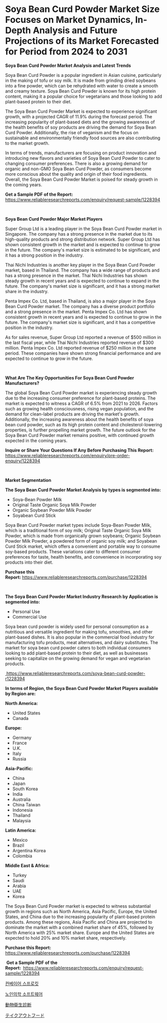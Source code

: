 <p><h1>Soya Bean Curd Powder Market Size Focuses on Market Dynamics, In-Depth Analysis and Future Projections of its Market Forecasted for Period from 2024 to 2031</h1></p><p><strong>Soya Bean Curd Powder Market Analysis and Latest Trends</strong></p>
<p><p>Soya Bean Curd Powder is a popular ingredient in Asian cuisine, particularly in the making of tofu or soy milk. It is made from grinding dried soybeans into a fine powder, which can be rehydrated with water to create a smooth and creamy texture. Soya Bean Curd Powder is known for its high protein content, making it a popular choice for vegetarians and those looking to add plant-based protein to their diet.</p><p>The Soya Bean Curd Powder Market is expected to experience significant growth, with a projected CAGR of 11.9% during the forecast period. The increasing popularity of plant-based diets and the growing awareness of the health benefits of soy products are driving the demand for Soya Bean Curd Powder. Additionally, the rise of veganism and the focus on sustainable and environmentally friendly food sources are also contributing to the market growth.</p><p>In terms of trends, manufacturers are focusing on product innovation and introducing new flavors and varieties of Soya Bean Curd Powder to cater to changing consumer preferences. There is also a growing demand for organic and non-GMO Soya Bean Curd Powder, as consumers become more conscious about the quality and origin of their food ingredients. Overall, the Soya Bean Curd Powder Market is poised for steady growth in the coming years.</p></p>
<p><strong>Get a Sample PDF of the Report:&nbsp;</strong> <a href="https://www.reliableresearchreports.com/enquiry/request-sample/1228394">https://www.reliableresearchreports.com/enquiry/request-sample/1228394</a></p>
<p>&nbsp;</p>
<p><strong>Soya Bean Curd Powder Major Market Players</strong></p>
<p><p>Super Group Ltd is a leading player in the Soya Bean Curd Powder market in Singapore. The company has a strong presence in the market due to its high-quality products and strong distribution network. Super Group Ltd has shown consistent growth in the market and is expected to continue to grow in the future. The company's market size is estimated to be significant, and it has a strong position in the industry.</p><p>Thai Nichi Industries is another key player in the Soya Bean Curd Powder market, based in Thailand. The company has a wide range of products and has a strong presence in the market. Thai Nichi Industries has shown steady growth in recent years and is expected to continue to expand in the future. The company's market size is significant, and it has a strong market share in the industry.</p><p>Penta Impex Co. Ltd, based in Thailand, is also a major player in the Soya Bean Curd Powder market. The company has a diverse product portfolio and a strong presence in the market. Penta Impex Co. Ltd has shown consistent growth in recent years and is expected to continue to grow in the future. The company's market size is significant, and it has a competitive position in the industry.</p><p>As for sales revenue, Super Group Ltd reported a revenue of $500 million in the last fiscal year, while Thai Nichi Industries reported revenue of $300 million. Penta Impex Co. Ltd reported revenue of $250 million in the same period. These companies have shown strong financial performance and are expected to continue to grow in the future.</p></p>
<p>&nbsp;</p>
<p><strong>What Are The Key Opportunities For Soya Bean Curd Powder Manufacturers?</strong></p>
<p><p>The global Soya Bean Curd Powder market is experiencing steady growth due to the increasing consumer preference for plant-based proteins. The market is expected to witness a CAGR of 6.5% from 2021 to 2026. Factors such as growing health consciousness, rising vegan population, and the demand for clean-label products are driving the market's growth. Additionally, the increasing awareness about the health benefits of soya bean curd powder, such as its high protein content and cholesterol-lowering properties, is further propelling market growth. The future outlook for the Soya Bean Curd Powder market remains positive, with continued growth expected in the coming years.</p></p>
<p><strong>Inquire or Share Your Questions If Any Before Purchasing This Report:</strong> <a href="https://www.reliableresearchreports.com/enquiry/pre-order-enquiry/1228394">https://www.reliableresearchreports.com/enquiry/pre-order-enquiry/1228394</a></p>
<p>&nbsp;</p>
<p><strong>Market Segmentation</strong></p>
<p><strong>The Soya Bean Curd Powder Market Analysis by types is segmented into:</strong></p>
<p><ul><li>Soya-Bean Powder Milk</li><li>Original Taste Organic Soya Milk Powder</li><li>Organic Soybean Powder Milk Powder</li><li>Soyabean Curd Stick</li></ul></p>
<p><p>Soya Bean Curd Powder market types include Soya-Bean Powder Milk, which is a traditional form of soy milk; Original Taste Organic Soya Milk Powder, which is made from organically grown soybeans; Organic Soybean Powder Milk Powder, a powdered form of organic soy milk; and Soyabean Curd Stick market, which offers a convenient and portable way to consume soy-based products. These variations cater to different consumer preferences for taste, health benefits, and convenience in incorporating soy products into their diet.</p></p>
<p><strong>Purchase this Report:&nbsp;</strong><a href="https://www.reliableresearchreports.com/purchase/1228394">https://www.reliableresearchreports.com/purchase/1228394</a></p>
<p>&nbsp;</p>
<p><strong>The Soya Bean Curd Powder Market Industry Research by Application is segmented into:</strong></p>
<p><ul><li>Personal Use</li><li>Commercial Use</li></ul></p>
<p><p>Soya bean curd powder is widely used for personal consumption as a nutritious and versatile ingredient for making tofu, smoothies, and other plant-based dishes. It is also popular in the commercial food industry for manufacturing tofu products, meat alternatives, and dairy substitutes. The market for soya bean curd powder caters to both individual consumers looking to add plant-based protein to their diet, as well as businesses seeking to capitalize on the growing demand for vegan and vegetarian products.</p></p>
<p><a href="https://www.reliableresearchreports.com/soya-bean-curd-powder-r1228394">&nbsp;https://www.reliableresearchreports.com/soya-bean-curd-powder-r1228394</a></p>
<p><strong>In terms of Region, the Soya Bean Curd Powder Market Players available by Region are:</strong></p>
<p>
    <p> <strong> North America: </strong>
        <ul>
            <li>United States</li>
            <li>Canada</li>
        </ul>
        </p> 
    <p> <strong> Europe: </strong>
        <ul>
            <li>Germany</li>
            <li>France</li>
            <li>U.K.</li>
            <li>Italy</li>
            <li>Russia</li>
        </ul>
        </p> 
    <p> <strong> Asia-Pacific: </strong>
        <ul>
            <li>China</li>
            <li>Japan</li>
            <li>South Korea</li>
            <li>India</li>
            <li>Australia</li>
            <li>China Taiwan</li>
            <li>Indonesia</li>
            <li>Thailand</li>
            <li>Malaysia</li>
        </ul>
        </p> 
    <p> <strong> Latin America: </strong>
        <ul>
            <li>Mexico</li>
            <li>Brazil</li>
            <li>Argentina Korea</li>
            <li>Colombia</li>
        </ul>
        </p> 
    <p> <strong> Middle East & Africa: </strong>
        <ul>
            <li>Turkey</li>
            <li>Saudi</li>
            <li>Arabia</li>
            <li>UAE</li>
            <li>Korea</li>
        </ul>
    </p>
    </p>
<p><p>The Soya Bean Curd Powder market is expected to witness substantial growth in regions such as North America, Asia Pacific, Europe, the United States, and China due to the increasing popularity of plant-based protein products. Among these regions, Asia Pacific and China are projected to dominate the market with a combined market share of 45%, followed by North America with 25% market share. Europe and the United States are expected to hold 20% and 10% market share, respectively.</p></p>
<p><strong>Purchase this Report: </strong><a href="https://www.reliableresearchreports.com/purchase/1228394">https://www.reliableresearchreports.com/purchase/1228394</a></p>
<p>&nbsp;<strong>Get a Sample PDF of the Report:&nbsp;&nbsp;</strong><a href="https://www.reliableresearchreports.com/enquiry/request-sample/1228394">https://www.reliableresearchreports.com/enquiry/request-sample/1228394</a></p>
<p><strong></strong></p>
<p><p><a href="https://medium.com/@demarcuskuhlman/%EC%BB%A8%EB%B2%A0%EC%9D%B4%EC%96%B4-%EC%8A%A4%ED%94%84%EB%9D%BC%EC%BC%93-%EC%8B%9C%EC%9E%A5-%EC%9D%B8%EC%82%AC%EC%9D%B4%ED%8A%B8-%EC%8B%9C%EC%9E%A5-%EB%8F%99%ED%96%A5-%EC%84%B1%EC%9E%A5-2024%EB%85%84%EB%B6%80%ED%84%B0-2031%EB%85%84%EA%B9%8C%EC%A7%80-%EC%98%88%EC%83%81%EB%90%A8-85aa0234a437">컨베이어 스프로킷</a></p><p><a href="https://medium.com/@marchall15/%EB%85%B8%EC%9D%B8-%EC%86%8C%ED%94%84%ED%8A%B8%EC%9B%A8%EC%96%B4-%EC%8B%9C%EC%9E%A5-%EC%8B%9C%EC%9E%A5-%EC%A0%90%EC%9C%A0%EC%9C%A8-%EC%8B%9C%EC%9E%A5-%EB%8F%99%ED%96%A5-%EB%AF%B8%EB%9E%98-%EC%84%B1%EC%9E%A5-%ED%83%90%EC%83%89-59d4e357d1fb">노인의학 소프트웨어</a></p><p><a href="https://medium.com/@santosuigrtley997836/%E5%8B%95%E7%89%A9%E3%81%AE%E5%81%A5%E5%BA%B7%E8%A8%BA%E6%96%AD%E5%B8%82%E5%A0%B4-%E3%82%BF%E3%82%A4%E3%83%97-%E5%BF%9C%E7%94%A8-%E5%9C%B0%E7%90%86%E3%81%AB%E3%82%88%E3%82%8B%E5%8C%85%E6%8B%AC%E7%9A%84%E3%81%AA%E8%A9%95%E4%BE%A1-2680c2a1f9cb">動物衛生診断</a></p><p><a href="https://medium.com/@evans21bill/%E6%8C%81%E3%81%A1%E5%B8%B0%E3%82%8A%E9%A3%9F%E5%93%81%E5%B8%82%E5%A0%B4%E3%81%AE%E8%A6%8F%E6%A8%A1%E3%81%AF-%E3%82%B0%E3%83%AD%E3%83%BC%E3%83%90%E3%83%AB%E7%94%A3%E6%A5%AD%E3%81%AB%E3%81%8A%E3%81%91%E3%82%8B%E6%9C%80%E8%89%AF%E3%81%AE%E3%83%9E%E3%83%BC%E3%82%B1%E3%83%86%E3%82%A3%E3%83%B3%E3%82%B0%E3%83%81%E3%83%A3%E3%83%8D%E3%83%AB%E3%82%92%E6%98%8E%E3%82%89%E3%81%8B%E3%81%AB%E3%81%97%E3%81%BE%E3%81%99-d6f027f0fda8">テイクアウトフード</a></p></p>